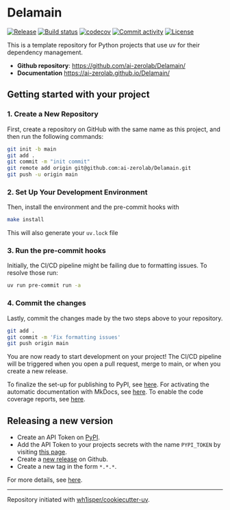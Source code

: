 # Delamain

[![Release](https://img.shields.io/github/v/release/ai-zerolab/Delamain)](https://img.shields.io/github/v/release/ai-zerolab/Delamain)
[![Build status](https://img.shields.io/github/actions/workflow/status/ai-zerolab/Delamain/main.yml?branch=main)](https://github.com/ai-zerolab/Delamain/actions/workflows/main.yml?query=branch%3Amain)
[![codecov](https://codecov.io/gh/ai-zerolab/Delamain/branch/main/graph/badge.svg)](https://codecov.io/gh/ai-zerolab/Delamain)
[![Commit activity](https://img.shields.io/github/commit-activity/m/ai-zerolab/Delamain)](https://img.shields.io/github/commit-activity/m/ai-zerolab/Delamain)
[![License](https://img.shields.io/github/license/ai-zerolab/Delamain)](https://img.shields.io/github/license/ai-zerolab/Delamain)

This is a template repository for Python projects that use uv for their dependency management.

- **Github repository**: <https://github.com/ai-zerolab/Delamain/>
- **Documentation** <https://ai-zerolab.github.io/Delamain/>

## Getting started with your project

### 1. Create a New Repository

First, create a repository on GitHub with the same name as this project, and then run the following commands:

```bash
git init -b main
git add .
git commit -m "init commit"
git remote add origin git@github.com:ai-zerolab/Delamain.git
git push -u origin main
```

### 2. Set Up Your Development Environment

Then, install the environment and the pre-commit hooks with

```bash
make install
```

This will also generate your `uv.lock` file

### 3. Run the pre-commit hooks

Initially, the CI/CD pipeline might be failing due to formatting issues. To resolve those run:

```bash
uv run pre-commit run -a
```

### 4. Commit the changes

Lastly, commit the changes made by the two steps above to your repository.

```bash
git add .
git commit -m 'Fix formatting issues'
git push origin main
```

You are now ready to start development on your project!
The CI/CD pipeline will be triggered when you open a pull request, merge to main, or when you create a new release.

To finalize the set-up for publishing to PyPI, see [here](https://fpgmaas.github.io/cookiecutter-uv/features/publishing/#set-up-for-pypi).
For activating the automatic documentation with MkDocs, see [here](https://fpgmaas.github.io/cookiecutter-uv/features/mkdocs/#enabling-the-documentation-on-github).
To enable the code coverage reports, see [here](https://fpgmaas.github.io/cookiecutter-uv/features/codecov/).

## Releasing a new version

- Create an API Token on [PyPI](https://pypi.org/).
- Add the API Token to your projects secrets with the name `PYPI_TOKEN` by visiting [this page](https://github.com/ai-zerolab/Delamain/settings/secrets/actions/new).
- Create a [new release](https://github.com/ai-zerolab/Delamain/releases/new) on Github.
- Create a new tag in the form `*.*.*`.

For more details, see [here](https://fpgmaas.github.io/cookiecutter-uv/features/cicd/#how-to-trigger-a-release).

______________________________________________________________________

Repository initiated with [wh1isper/cookiecutter-uv](https://github.com/wh1isper/cookiecutter-uv).
